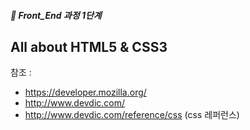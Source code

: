 ##### 🍑  Front_End 과정 1단계 
## All about HTML5 & CSS3
참조 : 
- https://developer.mozilla.org/
- http://www.devdic.com/
- http://www.devdic.com/reference/css (css 레퍼런스) 
 
